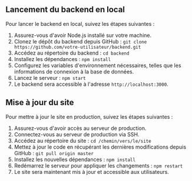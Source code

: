 ## Lancement du backend en local

Pour lancer le backend en local, suivez les étapes suivantes :

1. Assurez-vous d'avoir Node.js installé sur votre machine.
2. Clonez le dépôt du backend depuis GitHub : `git clone https://github.com/votre-utilisateur/backend.git`
3. Accédez au répertoire du backend : `cd backend`
4. Installez les dépendances : `npm install`
5. Configurez les variables d'environnement nécessaires, telles que les informations de connexion à la base de données.
6. Lancez le serveur : `npm start`
7. Le backend sera accessible à l'adresse `http://localhost:3000`.

## Mise à jour du site

Pour mettre à jour le site en production, suivez les étapes suivantes :

1. Assurez-vous d'avoir accès au serveur de production.
2. Connectez-vous au serveur de production via SSH.
3. Accédez au répertoire du site : `cd /chemin/vers/le/site`
4. Mettez à jour le code en récupérant les dernières modifications depuis GitHub : `git pull origin master`
5. Installez les nouvelles dépendances : `npm install`
6. Redémarrez le serveur pour appliquer les changements : `npm restart`
7. Le site sera maintenant mis à jour et accessible aux utilisateurs.

